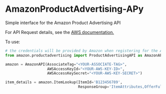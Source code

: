 # AmazonProductAdvertising-APy
Simple interface for the Amazon Product Advertising API 

For API Request details, see the [AWS documentation.](http://docs.aws.amazon.com/AWSECommerceService/latest/DG/Welcome.html)

To use:

```python
# the credentials will be provided by Amazon when registering for the API.
from amazon.productadvertising import ProductAdvertisingAPI as AmazonAPI

amazon = AmazonAPI(AssociateTag="<YOUR-ASSOCIATE-TAG>",
                   AWSAccessKeyId="<YOUR-AWS-KEY-ID>",
                   AWSAccessKeySecret="<YOUR-AWS-KEY-SECRET>")

item_details = amazon.ItemLookup(ItemId='B123456789',
                                 ResponseGroup='ItemAttributes,OfferFull,Offers')

```
